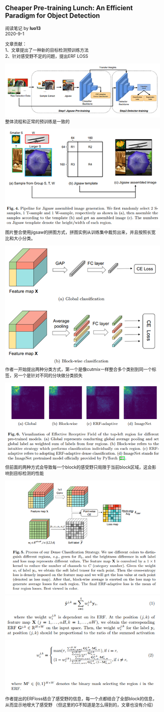 ## Cheaper Pre-training Lunch: An Efficient Paradigm for Object Detection
阅读笔记 by **luo13**  
2020-9-1  

文章贡献：  
1、文章提出了一种新的目标检测预训练方法  
2、针对感受野不足的问题，提出ERF LOSS

![jigsaw_pretrain](../../../img/jigsaw_pretrain/流程图.PNG)  
整体流程和正常的预训练是一致的  

![jigsaw_pretrain](../../../img/jigsaw_pretrain/图片整合.PNG)  
图片整合使用jigsaw的拼图方式，拼图实例从训练集中裁剪出来，并且按照长宽比和大小分类。  

![jigsaw_pretrain](../../../img/jigsaw_pretrain/其他分类loss.PNG)  
作者一开始提出两种分类方式，第一个是像cutmix一样整合多个类别到同一个标签，另一个是针对不同的分块做分类损失

![jigsaw_pretrain](../../../img/jigsaw_pretrain/感受野.PNG)  
但前面的两种方式会导致每一个block的感受野只局限于当前block区域，这会影响到目标检测的性能  

![jigsaw_pretrain](../../../img/jigsaw_pretrain/ERFloss.PNG)  
![jigsaw_pretrain](../../../img/jigsaw_pretrain/softlabel.PNG)  
![jigsaw_pretrain](../../../img/jigsaw_pretrain/weight.PNG)  
作者提出的ERFloss结合了感受野的信息，每一个点都结合了全部block的信息，从而显示地增大了感受野
（但这里的G不知道是怎么得到的，文章也没有介绍）

